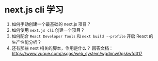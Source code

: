 # next.js cli 学习

1. 如何手动创建一个最基础的 next.js 项目？
2. 如何使用 `next.js cli` 创建一个项目？
3. 如何配合 `React Developer Tools` 和 `next build --profile` 开启 React 的生产性能分析？
4. 还有那些 next 相关的脚本，作用是什么？
   回答文档：https://www.yuque.com/asgas/web_system/wgdnnw0gskwfd317
